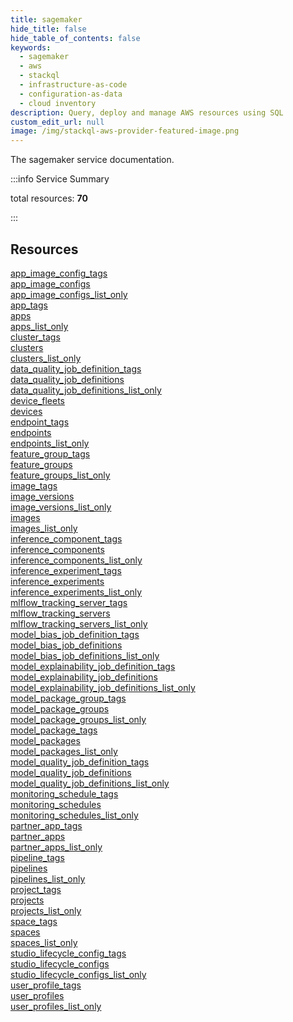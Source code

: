 ```yaml
---
title: sagemaker
hide_title: false
hide_table_of_contents: false
keywords:
  - sagemaker
  - aws
  - stackql
  - infrastructure-as-code
  - configuration-as-data
  - cloud inventory
description: Query, deploy and manage AWS resources using SQL
custom_edit_url: null
image: /img/stackql-aws-provider-featured-image.png
---
```


The sagemaker service documentation.

:::info Service Summary

<div class="row">
<div class="providerDocColumn">
<span>total resources:&nbsp;<b>70</b></span><br />
</div>
</div>

:::

## Resources
<div class="row">
<div class="providerDocColumn">
<a href="/services/sagemaker/app_image_config_tags/">app_image_config_tags</a><br />
<a href="/services/sagemaker/app_image_configs/">app_image_configs</a><br />
<a href="/services/sagemaker/app_image_configs_list_only/">app_image_configs_list_only</a><br />
<a href="/services/sagemaker/app_tags/">app_tags</a><br />
<a href="/services/sagemaker/apps/">apps</a><br />
<a href="/services/sagemaker/apps_list_only/">apps_list_only</a><br />
<a href="/services/sagemaker/cluster_tags/">cluster_tags</a><br />
<a href="/services/sagemaker/clusters/">clusters</a><br />
<a href="/services/sagemaker/clusters_list_only/">clusters_list_only</a><br />
<a href="/services/sagemaker/data_quality_job_definition_tags/">data_quality_job_definition_tags</a><br />
<a href="/services/sagemaker/data_quality_job_definitions/">data_quality_job_definitions</a><br />
<a href="/services/sagemaker/data_quality_job_definitions_list_only/">data_quality_job_definitions_list_only</a><br />
<a href="/services/sagemaker/device_fleets/">device_fleets</a><br />
<a href="/services/sagemaker/devices/">devices</a><br />
<a href="/services/sagemaker/endpoint_tags/">endpoint_tags</a><br />
<a href="/services/sagemaker/endpoints/">endpoints</a><br />
<a href="/services/sagemaker/endpoints_list_only/">endpoints_list_only</a><br />
<a href="/services/sagemaker/feature_group_tags/">feature_group_tags</a><br />
<a href="/services/sagemaker/feature_groups/">feature_groups</a><br />
<a href="/services/sagemaker/feature_groups_list_only/">feature_groups_list_only</a><br />
<a href="/services/sagemaker/image_tags/">image_tags</a><br />
<a href="/services/sagemaker/image_versions/">image_versions</a><br />
<a href="/services/sagemaker/image_versions_list_only/">image_versions_list_only</a><br />
<a href="/services/sagemaker/images/">images</a><br />
<a href="/services/sagemaker/images_list_only/">images_list_only</a><br />
<a href="/services/sagemaker/inference_component_tags/">inference_component_tags</a><br />
<a href="/services/sagemaker/inference_components/">inference_components</a><br />
<a href="/services/sagemaker/inference_components_list_only/">inference_components_list_only</a><br />
<a href="/services/sagemaker/inference_experiment_tags/">inference_experiment_tags</a><br />
<a href="/services/sagemaker/inference_experiments/">inference_experiments</a><br />
<a href="/services/sagemaker/inference_experiments_list_only/">inference_experiments_list_only</a><br />
<a href="/services/sagemaker/mlflow_tracking_server_tags/">mlflow_tracking_server_tags</a><br />
<a href="/services/sagemaker/mlflow_tracking_servers/">mlflow_tracking_servers</a><br />
<a href="/services/sagemaker/mlflow_tracking_servers_list_only/">mlflow_tracking_servers_list_only</a><br />
<a href="/services/sagemaker/model_bias_job_definition_tags/">model_bias_job_definition_tags</a>
</div>
<div class="providerDocColumn">
<a href="/services/sagemaker/model_bias_job_definitions/">model_bias_job_definitions</a><br />
<a href="/services/sagemaker/model_bias_job_definitions_list_only/">model_bias_job_definitions_list_only</a><br />
<a href="/services/sagemaker/model_explainability_job_definition_tags/">model_explainability_job_definition_tags</a><br />
<a href="/services/sagemaker/model_explainability_job_definitions/">model_explainability_job_definitions</a><br />
<a href="/services/sagemaker/model_explainability_job_definitions_list_only/">model_explainability_job_definitions_list_only</a><br />
<a href="/services/sagemaker/model_package_group_tags/">model_package_group_tags</a><br />
<a href="/services/sagemaker/model_package_groups/">model_package_groups</a><br />
<a href="/services/sagemaker/model_package_groups_list_only/">model_package_groups_list_only</a><br />
<a href="/services/sagemaker/model_package_tags/">model_package_tags</a><br />
<a href="/services/sagemaker/model_packages/">model_packages</a><br />
<a href="/services/sagemaker/model_packages_list_only/">model_packages_list_only</a><br />
<a href="/services/sagemaker/model_quality_job_definition_tags/">model_quality_job_definition_tags</a><br />
<a href="/services/sagemaker/model_quality_job_definitions/">model_quality_job_definitions</a><br />
<a href="/services/sagemaker/model_quality_job_definitions_list_only/">model_quality_job_definitions_list_only</a><br />
<a href="/services/sagemaker/monitoring_schedule_tags/">monitoring_schedule_tags</a><br />
<a href="/services/sagemaker/monitoring_schedules/">monitoring_schedules</a><br />
<a href="/services/sagemaker/monitoring_schedules_list_only/">monitoring_schedules_list_only</a><br />
<a href="/services/sagemaker/partner_app_tags/">partner_app_tags</a><br />
<a href="/services/sagemaker/partner_apps/">partner_apps</a><br />
<a href="/services/sagemaker/partner_apps_list_only/">partner_apps_list_only</a><br />
<a href="/services/sagemaker/pipeline_tags/">pipeline_tags</a><br />
<a href="/services/sagemaker/pipelines/">pipelines</a><br />
<a href="/services/sagemaker/pipelines_list_only/">pipelines_list_only</a><br />
<a href="/services/sagemaker/project_tags/">project_tags</a><br />
<a href="/services/sagemaker/projects/">projects</a><br />
<a href="/services/sagemaker/projects_list_only/">projects_list_only</a><br />
<a href="/services/sagemaker/space_tags/">space_tags</a><br />
<a href="/services/sagemaker/spaces/">spaces</a><br />
<a href="/services/sagemaker/spaces_list_only/">spaces_list_only</a><br />
<a href="/services/sagemaker/studio_lifecycle_config_tags/">studio_lifecycle_config_tags</a><br />
<a href="/services/sagemaker/studio_lifecycle_configs/">studio_lifecycle_configs</a><br />
<a href="/services/sagemaker/studio_lifecycle_configs_list_only/">studio_lifecycle_configs_list_only</a><br />
<a href="/services/sagemaker/user_profile_tags/">user_profile_tags</a><br />
<a href="/services/sagemaker/user_profiles/">user_profiles</a><br />
<a href="/services/sagemaker/user_profiles_list_only/">user_profiles_list_only</a>
</div>
</div>